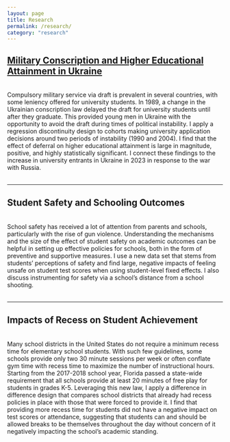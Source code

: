 ```yaml
---
layout: page
title: Research
permalink: /research/
category: "research"
---
```


<h2><a href="/documents/Berchuk_JMP.pdf">Military Conscription and Higher Educational Attainment in Ukraine</a></h2> 
<br>
Compulsory military service via draft is prevalent in several countries, with some leniency offered for university students. In 1989, a change in the Ukrainian conscription law delayed the draft for university students until after they graduate. This provided young men in Ukraine with the opportunity to avoid the draft during times of political instability. I apply a regression discontinuity design to cohorts making university application decisions around two periods of instability (1990 and 2004). I find that the effect of deferral on higher educational attainment is large in magnitude, positive, and highly statistically significant. I connect these findings to the increase in university entrants in Ukraine in 2023 in response to the war with Russia.
<br>
<br>

***

<h2>Student Safety and Schooling Outcomes</h2>
<br>
School safety has received a lot of attention from parents and schools, particularly with the rise of gun violence. Understanding the mechanisms and the size of the effect of student safety on academic outcomes can be helpful in setting up effective policies for schools, both in the form of preventive and supportive measures. I use a new data set that stems from students’ perceptions of safety and find large, negative impacts of feeling  unsafe on student test scores when using student-level fixed effects. I also discuss instrumenting for safety via a school’s distance from a school shooting.  
<br>
<br>

***

<h2>Impacts of Recess on Student Achievement</h2>
<br>
Many school districts in the United States do not require a minimum recess time for elementary school students. With such few guidelines, some schools provide only two 30 minute sessions per week or often conflate gym time with recess time to maximize the number of instructional hours. Starting from the 2017-2018 school year, Florida passed a state-wide requirement that all schools provide at least 20 minutes of free play for students in grades K-5. Leveraging this new law, I apply a difference in difference design that compares school districts that already had recess policies in place with those that were forced to provide it. I find that providing more recess time for students did not have a negative impact on test scores or attendance, suggesting that students can and should be allowed breaks to be themselves throughout the day without concern of it negatively impacting the school’s academic standing. 

<br>
<br>
